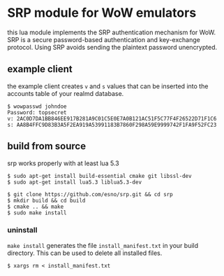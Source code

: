 # SRP module for WoW emulators

this lua module implements the SRP authentication mechanism for WoW.
SRP is a secure password-based authentication and key-exchange protocol.
Using SRP avoids sending the plaintext password unencrypted.

## example client

the example client creates `v` and `s` values that can be inserted into the accounts table of
your realmd database.

    $ wowpasswd johndoe
    Password: topsecret
    v: 2AC0D7DA1BB846EE917B281A9C01C5E0E7A0B121AC51F5C77F4F26522D71F1C6
    s: AA8B4FFC9D83B3A5F2EA919A53991183B7860F298A59E9999742F1FA9F52FC23

## build from source

srp works properly with at least lua 5.3

    $ sudo apt-get install build-essential cmake git libssl-dev
    $ sudo apt-get install lua5.3 liblua5.3-dev

    $ git clone https://github.com/esno/srp.git && cd srp
    $ mkdir build && cd build
    $ cmake .. && make
    $ sudo make install

### uninstall

`make install` generates the file `install_manifest.txt` in your build directory.
This can be used to delete all installed files.

    $ xargs rm < install_manifest.txt
